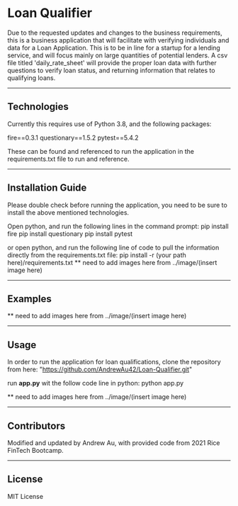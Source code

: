 # Loan Qualifier 

Due to the requested updates and changes to the business requirements, this is a business application that will facilitate with verifying individuals and data for a Loan Application. This is to be in line for a startup for a lending service, and will focus mainly  on large quantities of potential lenders. A csv file titled 'daily_rate_sheet' will provide the proper loan data with further questions to verify loan status, and returning information that relates to qualifying loans. 

---

## Technologies

Currently this requires use of Python 3.8, and the following packages:

fire==0.3.1
questionary==1.5.2
pytest==5.4.2

These can be found and referenced to run the application in the requirements.txt file to run and reference. 

---

## Installation Guide

Please double check before running the application, you need to be sure to install the above mentioned technologies. 

Open python, and run the following lines in the command prompt:
    pip install fire
    pip install questionary
    pip install pytest

or open python, and run the following line of code to pull the information directly from the requirements.txt file:
    pip install -r (your path here)/requirements.txt
** need to add images here from ../image/(insert image here)

---

## Examples


** need to add images here from ../image/(insert image here)

---

## Usage

In order to run the application for loan qualifications, clone the repository from here: "https://github.com/AndrewAu42/Loan-Qualifier.git"

run **app.py** wit the follow code line in python:
python app.py

** need to add images here from ../image/(insert image here)

---

## Contributors

Modified and updated by Andrew Au, with provided code from 2021 Rice FinTech Bootcamp. 

---

## License

MIT License


